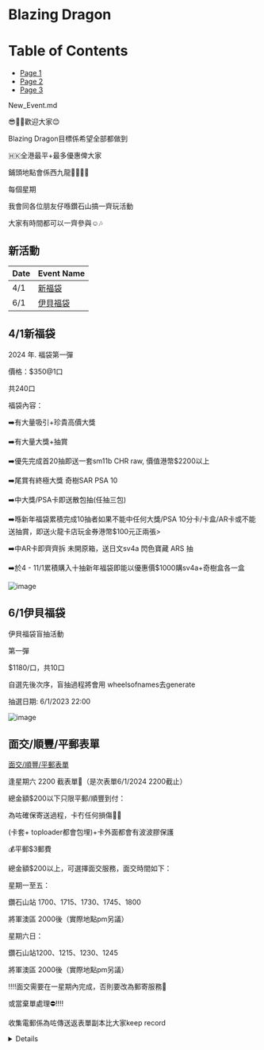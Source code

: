 # Blazing Dragon

# Table of Contents
- [Page 1](README.md)
- [Page 2](New_Event.md)
- [Page 3](page3.md)

New_Event.md

😎✌🏻歡迎大家😊


Blazing Dragon目標係希望全部都做到

🇭🇰全港最平+最多優惠俾大家

鋪頭地點會係西九龍🐲🎄💕🎁

每個星期

我會同各位朋友仔喺鑽石山搞一齊玩活動

大家有時間都可以一齊參與☺️🎶


## 新活動

|Date|Event Name|
|---|---|
|4/1|<a href="New_Event.md"> 新福袋</a>|
|6/1|<a href="New_Event.md"> 伊貝福袋</a>|



## 4/1新福袋

2024 年. 福袋第一彈

價格：$350@1口

共240口

福袋內容：

➡️有大量吸引+珍貴高價大獎

➡️有大量大獎+抽賞

➡️優先完成首20抽即送一套sm11b CHR raw, 價值港幣$2200以上

➡️尾賞有終極大獎  奇樹SAR PSA 10

➡️中大獎/PSA卡即送散包抽(任抽三包)

➡️喺新年福袋累積完成10抽者如果不能中任何大獎/PSA 10分卡/卡盒/AR卡或不能送抽賞，即送火龍卡店玩金券港幣$100元正兩張>

➡️中AR卡即齊齊拆 未開原箱，送日文sv4a 閃色寶藏 ARS 抽

➡️於4 - 11/1累積購入十抽新年福袋即能以優惠價$1000購sv4a+奇樹盒各一盒

![image](https://github.com/blazingdragonhk/blazingdragonhk.github.io/assets/155500927/afb81616-c438-4b34-a221-90cf3efd0c27)

## 6/1伊貝福袋

伊貝福袋盲抽活動
  
第一彈
  
$1180/口，共10口
  
自選先後次序，盲抽過程將會用 wheelsofnames去generate 
  
抽選日期: 6/1/2023 22:00
  
![image](https://github.com/blazingdragonhk/blazingdragonhk.github.io/assets/155500927/0cccfdd6-cddc-4960-abde-6b4eeb503b73)




## 面交/順豐/平郵表單

[面交/順豐/平郵表單](https://docs.google.com/forms/d/e/1FAIpQLScQHE-lOkYurrTGFIdb7xwHBrHLp3p1HLrhLKfVVMjHLIAzcQ/viewform)

逢星期六 2200 截表單🚫（是次表單6/1/2024 2200截止）

總金額$200以下只限平郵/順豐到付：

為咗確保寄送過程，卡冇任何損傷🙏🏻

(卡套+ toploader都會包埋)+卡外面都會有波波膠保護

💰平郵$3郵費

總金額$200以上，可選擇面交服務，面交時間如下： 

星期一至五：

鑽石山站 1700、1715、1730、1745、1800

將軍澳區 2000後（實際地點pm另議）

星期六日：

鑽石山站1200、1215、1230、1245

將軍澳區 2000後（實際地點pm另議）

‼️‼️面交需要在一星期內完成，否則要改為郵寄服務🤝

或當棄單處理⛔️‼️‼️

收集電郵係為咗傳送返表單副本比大家keep record


<details>

  # ABC
</details>
